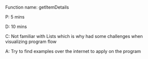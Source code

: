 Function name: getItemDetails

P: 5 mins

D: 10 mins

C: Not familiar with Lists which is why had some challenges when visualizing program flow

A: Try to find examples over the internet to apply on the program
